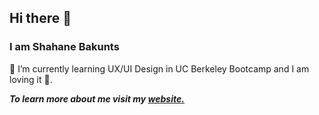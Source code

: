 ## Hi there 👋
### I am Shahane Bakunts
🌱 I’m currently learning UX/UI Design in UC Berkeley Bootcamp and I am loving it 💜.

***To learn more about me visit my **[website.](https://github.com/shahane-bakunts/Portfolio.git/)*****
<!--
**shahane-bakunts/shahane-bakunts** is a ✨ _special_ ✨ repository because its `README.md` (this file) appears on your GitHub profile.

Here are some ideas to get you started:

- 🔭 I’m currently working on ...
- 🌱 I’m currently learning ...
- 👯 I’m looking to collaborate on ...
- 🤔 I’m looking for help with ...
- 💬 Ask me about ...
- 📫 How to reach me: ...
- 😄 Pronouns: ...
- ⚡ Fun fact: ...
-->
